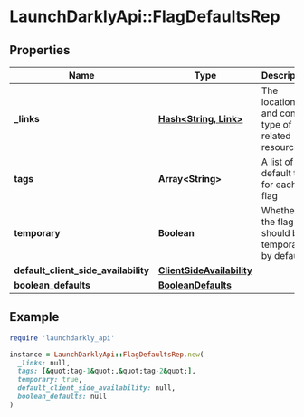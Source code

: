 # LaunchDarklyApi::FlagDefaultsRep

## Properties

| Name | Type | Description | Notes |
| ---- | ---- | ----------- | ----- |
| **_links** | [**Hash&lt;String, Link&gt;**](Link.md) | The location and content type of related resources | [optional] |
| **tags** | **Array&lt;String&gt;** | A list of default tags for each flag | [optional] |
| **temporary** | **Boolean** | Whether the flag should be temporary by default | [optional] |
| **default_client_side_availability** | [**ClientSideAvailability**](ClientSideAvailability.md) |  | [optional] |
| **boolean_defaults** | [**BooleanDefaults**](BooleanDefaults.md) |  | [optional] |

## Example

```ruby
require 'launchdarkly_api'

instance = LaunchDarklyApi::FlagDefaultsRep.new(
  _links: null,
  tags: [&quot;tag-1&quot;,&quot;tag-2&quot;],
  temporary: true,
  default_client_side_availability: null,
  boolean_defaults: null
)
```

